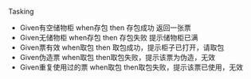 Tasking

- Given有空储物柜 when存包 then 存包成功 返回一张票
- Given无储物柜 when存包 then 存包失败 提示储物柜已满
- Given票有效 when取包 then 取包成功，提示柜子已打开，请取包
- Given伪造票 when取包 then取包失败，提示该票为伪造，无效
- Given重复使用过的票 when取包 then取包失败，提示该票已使用，无效
